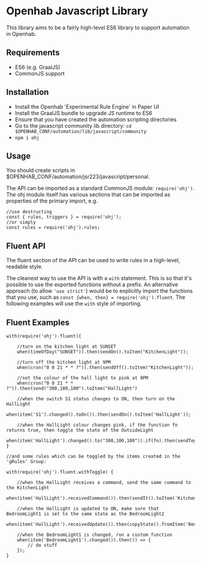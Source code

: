 # Openhab Javascript Library

This library aims to be a fairly high-level ES6 library to support automation in Openhab.

## Requirements

- ES6 (e.g. GraalJS)
- CommonJS support

## Installation

- Install the Openhab 'Experimental Rule Engine' in Paper UI
- Install the GraalJS bundle to upgrade JS runtime to ES6
- Ensure that you have created the automation scripting directories
- Go to the javascript community lib directory: `cd $OPENHAB_CONF/automation/lib/javascript/community`
- `npm i ohj`

## Usage

You should create scripts in $OPENHAB_CONF/automation/jsr223/javascript/personal.

The API can be imported as a standard CommonJS module: `require('ohj')`. The ohj module itself has various sections that
can be imported as properties of the primary import, e.g.

```
//use destructing
const { rules, triggers } = require('ohj');
//or simply
const rules = require('ohj').rules;
```

## Fluent API

The fluent section of the API can be used to write rules in a high-level, readable style.

The cleanest way to use the API is with a `with` statement. This is so that it's possible to use the exported functions
without a prefix. An alternative approach (to allow `'use strict'`) would be to explicitly import the functions that you
use, such as `const {when, then} = require('ohj').fluent`. The following examples will use the `with` style of importing.

## Fluent Examples

```
with(require('ohj').fluent){

    //turn on the kitchen light at SUNSET
    when(timeOfDay("SUNSET")).then(sendOn().toItem("KitchenLight"));

    //turn off the kitchen light at 9PM
    when(cron("0 0 21 * * ?")).then(sendOff().toItem("KitchenLight"));

    //set the colour of the hall light to pink at 9PM
    when(cron("0 0 21 * * ?")).then(send("300,100,100").toItem("HallLight")

    //when the switch S1 status changes to ON, then turn on the HallLight
    when(item('S1').changed().toOn()).then(sendOn().toItem('HallLight'));

    //when the HallLight colour changes pink, if the function fn returns true, then toggle the state of the OutsideLight
    when(item('HallLight').changed().to("300,100,100")).if(fn).then(sendToggle().toItem('OutsideLight'));
}

//and some rules which can be toggled by the items created in the 'gRules' Group:

with(require('ohj').fluent.withToggle) {

    //when the HallLight receives a command, send the same command to the KitchenLight
    when(item('HallLight').receivedCommand()).then(sendIt().toItem('KitchenLight'));
 
    //when the HallLight is updated to ON, make sure that BedroomLight1 is set to the same state as the BedroomLight2
    when(item('HallLight').receivedUpdate()).then(copyState().fromItem('BedroomLight1').toItem('BedroomLight2'));

    //when the BedroomLight1 is changed, run a custom function
    when(item('BedroomLight1').changed()).then(() => {
        // do stuff
    });
}
```
